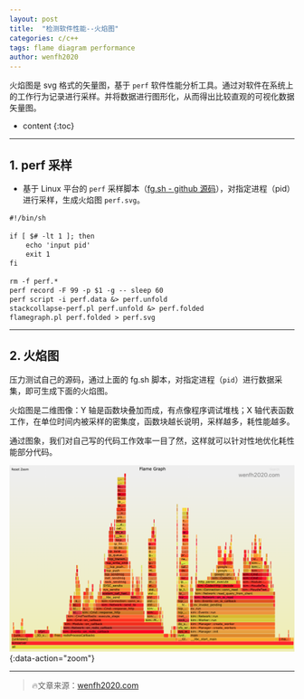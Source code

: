 ```yaml
---
layout: post
title:  "检测软件性能--火焰图"
categories: c/c++
tags: flame diagram performance
author: wenfh2020
---
```


火焰图是 svg 格式的矢量图，基于 `perf` 软件性能分析工具。通过对软件在系统上的工作行为记录进行采样。并将数据进行图形化，从而得出比较直观的可视化数据矢量图。




* content
{:toc}

---

## 1. perf 采样

* 基于 Linux 平台的 `perf` 采样脚本（[fg.sh - github 源码](https://github.com/wenfh2020/shell/blob/master/fg.sh)），对指定进程（pid）进行采样，生成火焰图 `perf.svg`。

```shell
#!/bin/sh

if [ $# -lt 1 ]; then
    echo 'input pid'
    exit 1
fi

rm -f perf.*
perf record -F 99 -p $1 -g -- sleep 60
perf script -i perf.data &> perf.unfold
stackcollapse-perf.pl perf.unfold &> perf.folded
flamegraph.pl perf.folded > perf.svg
```

---

## 2. 火焰图

压力测试自己的源码，通过上面的 fg.sh 脚本，对指定进程（`pid`）进行数据采集，即可生成下面的火焰图。

火焰图是二维图像：Y 轴是函数块叠加而成，有点像程序调试堆栈；X 轴代表函数工作，在单位时间内被采样的密集度，函数块越长说明，采样越多，耗性能越多。

通过图象，我们对自己写的代码工作效率一目了然，这样就可以针对性地优化耗性能部分代码。

![火焰图](/images/2020-07-30-19-33-44.png){:data-action="zoom"}

---

> 🔥文章来源：[wenfh2020.com](https://wenfh2020.com/2020/07/30/flame-diagram/)
